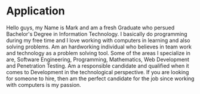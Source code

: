 # Application
Hello guys, my Name is Mark and am a fresh Graduate who persued  Bachelor's Degree in Information Technology. I basically do programming during my free time and I love working with computers in learning and also solving problems. Am an hardworking individual who believes in team work and technology as a problem solving tool. Some of the areas I specialize in are, Software Engineering, Programming, Mathematics, Web Development and Penetration Testing.
Am a responsible candidate and qualified when it comes to Development in the technological perspective. If you are looking for someone to hire, then am the perfect candidate for the job since working with computers is my passion.
